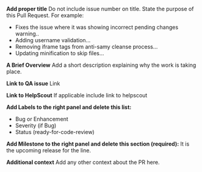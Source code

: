 **Add proper title**
Do not include issue number on title. State the purpose of this Pull Request. For example:
- Fixes the issue where it was showing incorrect pending changes warning..
- Adding username validation...
- Removing iframe tags from anti-samy cleanse process...
- Updating minification to skip files...

**A Brief Overview**
Add a short description explaining why the work is taking place.

**Link to QA issue**
Link

**Link to HelpScout**
If applicable include link to helpscout


**Add Labels to the right panel and delete this list:**
 - Bug or Enhancement
 - Severity (if Bug)
 - Status (ready-for-code-review)
 
**Add Milestone to the right panel and delete this section (required):**
It is the upcoming release for the line.

**Additional context**
Add any other context about the PR here.
